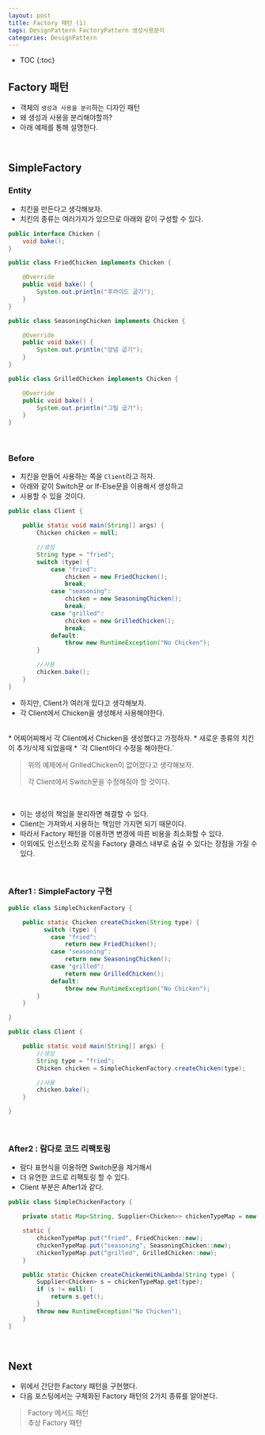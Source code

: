 ```yaml
---
layout: post
title: Factory 패턴 (1)
tags: DesignPattern FactoryPattern 생성사용분리
categories: DesignPattern
---
```


* TOC
{:toc}

## Factory 패턴
* 객체의 `생성과 사용을 분리`하는 디자인 패턴
* 왜 생성과 사용을 분리해야할까?
* 아래 예제를 통해 설명한다.

<!--more-->

<br>  
  
## SimpleFactory
  
### Entity
* 치킨을 만든다고 생각해보자.  
* 치킨의 종류는 여러가지가 있으므로 아래와 같이 구성할 수 있다. 
  
```java
public interface Chicken {
    void bake();
}
```

```java
public class FriedChicken implements Chicken {

    @Override
    public void bake() {
        System.out.println("후라이드 굽기");
    }
}
```

```java
public class SeasoningChicken implements Chicken {

    @Override
    public void bake() {
        System.out.println("양념 굽기");
    }
}
```

```java
public class GrilledChicken implements Chicken {

    @Override
    public void bake() {
        System.out.println("그릴 굽기");
    }
}
```

<br>  
  
### Before
* 치킨을 만들어 사용하는 쪽을 `Client`라고 하자.
* 아래와 같이 Switch문 or If-Else문을 이용해서 생성하고
* 사용할 수 있을 것이다.

```java
public class Client {

    public static void main(String[] args) {
        Chicken chicken = null;

        //생성
        String type = "fried";
        switch (type) {
            case "fried":
                chicken = new FriedChicken();
                break;
            case "seasoning":
                chicken = new SeasoningChicken();
                break;
            case "grilled":
                chicken = new GrilledChicken();
                break;
            default:
                throw new RuntimeException("No Chicken");
        }

        //사용
        chicken.bake();
    }
}
```

* 하지만, Client가 여러개 있다고 생각해보자.
* 각 Client에서 Chicken을 생성해서 사용해야한다.  
<br>
* 어찌어찌해서 각 Client에서 Chicken을 생성했다고 가정하자.
* 새로운 종류의 치킨이 추가/삭제 되었을때
* `각 Client마다 수정을 해야한다.`  
  
> 위의 예제에서 GrilledChicken이 없어졌다고 생각해보자.
>
> 각 Client에서 Switch문을 수정해줘야 할 것이다.  
  
<br>
  
* 이는 생성의 책임을 분리하면 해결할 수 있다.
* Client는 가져와서 사용하는 책임만 가지면 되기 때문이다.
* 따라서 Factory 패턴을 이용하면 변경에 따른 비용을 최소화할 수 있다.
* 이외에도 인스턴스화 로직을 Factory 클래스 내부로 숨길 수 있다는 장점을 가질 수 있다.

<br>  
  
### After1 : SimpleFactory 구현
```java
public class SimpleChickenFactory {

    public static Chicken createChicken(String type) {
          switch (type) {
            case "fried":
                return new FriedChicken();
            case "seasoning":
                return new SeasoningChicken();
            case "grilled":
                return new GrilledChicken();
            default:
                throw new RuntimeException("No Chicken");
        }
    }

}
```

```java
public class Client {

    public static void main(String[] args) {
        //생성
        String type = "fried";
        Chicken chicken = SimpleChickenFactory.createChicken(type);

        //사용
        chicken.bake();
    }

}
```

<br>  
  
### After2 : 람다로 코드 리팩토링
* 람다 표현식을 이용하면 Switch문을 제거해서
* 더 유연한 코드로 리팩토링 할 수 있다.
* Client 부분은 After1과 같다.

```java
public class SimpleChickenFactory {

    private static Map<String, Supplier<Chicken>> chickenTypeMap = new HashMap<>();

    static {
        chickenTypeMap.put("fried", FriedChicken::new);
        chickenTypeMap.put("seasoning", SeasoningChicken::new);
        chickenTypeMap.put("grilled", GrilledChicken::new);
    }

    public static Chicken createChickenWithLambda(String type) {
        Supplier<Chicken> s = chickenTypeMap.get(type);
        if (s != null) {
            return s.get();
        }
        throw new RuntimeException("No Chicken");
    }
}
```

<br>  
  
## Next
* 위에서 간단한 Factory 패턴을 구현했다.
* 다음 포스팅에서는 구체화된 Factory 패턴의 2가지 종류를 알아본다.  

> Factory 메서드 패턴  
> 추상 Factory 패턴